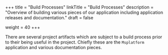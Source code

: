 +++
title = "Build Processes"
linkTitle = "Build Processes"
description = "Overview of building various pieces of our application including application releases and documentation."
draft = false

weight = 40
+++

There are several project artifacts which are subject to a build process prior
to their being useful in the project.  Chiefly these are the `Msplatform`
application and various documentation pieces.